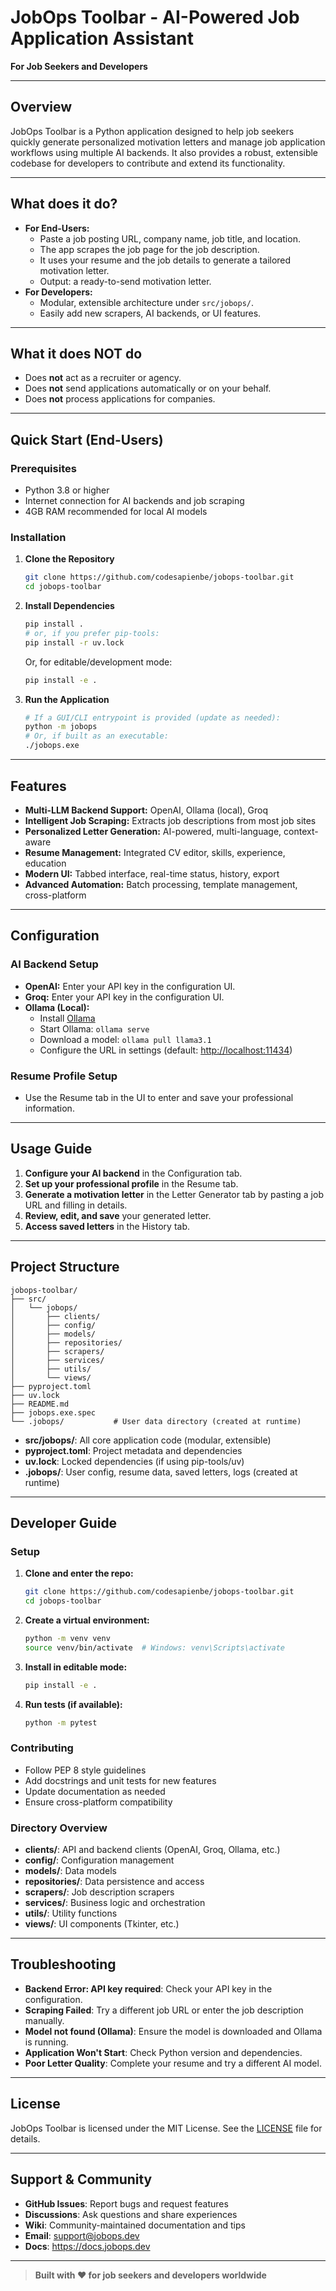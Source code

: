 # JobOps Toolbar - AI-Powered Job Application Assistant

**For Job Seekers and Developers**

---

## Overview

JobOps Toolbar is a Python application designed to help job seekers quickly generate personalized motivation letters and manage job application workflows using multiple AI backends. It also provides a robust, extensible codebase for developers to contribute and extend its functionality.

---

## What does it do?

- **For End-Users:**
  - Paste a job posting URL, company name, job title, and location.
  - The app scrapes the job page for the job description.
  - It uses your resume and the job details to generate a tailored motivation letter.
  - Output: a ready-to-send motivation letter.
- **For Developers:**
  - Modular, extensible architecture under `src/jobops/`.
  - Easily add new scrapers, AI backends, or UI features.

---

## What it does NOT do

- Does **not** act as a recruiter or agency.
- Does **not** send applications automatically or on your behalf.
- Does **not** process applications for companies.

---

## Quick Start (End-Users)

### Prerequisites

- Python 3.8 or higher
- Internet connection for AI backends and job scraping
- 4GB RAM recommended for local AI models

### Installation

1. **Clone the Repository**

   ```bash
   git clone https://github.com/codesapienbe/jobops-toolbar.git
   cd jobops-toolbar
   ```

2. **Install Dependencies**

   ```bash
   pip install .
   # or, if you prefer pip-tools:
   pip install -r uv.lock
   ```

   Or, for editable/development mode:

   ```bash
   pip install -e .
   ```

3. **Run the Application**

   ```bash
   # If a GUI/CLI entrypoint is provided (update as needed):
   python -m jobops
   # Or, if built as an executable:
   ./jobops.exe
   ```

---

## Features

- **Multi-LLM Backend Support:** OpenAI, Ollama (local), Groq
- **Intelligent Job Scraping:** Extracts job descriptions from most job sites
- **Personalized Letter Generation:** AI-powered, multi-language, context-aware
- **Resume Management:** Integrated CV editor, skills, experience, education
- **Modern UI:** Tabbed interface, real-time status, history, export
- **Advanced Automation:** Batch processing, template management, cross-platform

---

## Configuration

### AI Backend Setup

- **OpenAI:** Enter your API key in the configuration UI.
- **Groq:** Enter your API key in the configuration UI.
- **Ollama (Local):**
  - Install [Ollama](https://ollama.ai/)
  - Start Ollama: `ollama serve`
  - Download a model: `ollama pull llama3.1`
  - Configure the URL in settings (default: <http://localhost:11434>)

### Resume Profile Setup

- Use the Resume tab in the UI to enter and save your professional information.

---

## Usage Guide

1. **Configure your AI backend** in the Configuration tab.
2. **Set up your professional profile** in the Resume tab.
3. **Generate a motivation letter** in the Letter Generator tab by pasting a job URL and filling in details.
4. **Review, edit, and save** your generated letter.
5. **Access saved letters** in the History tab.

---

## Project Structure

```text
jobops-toolbar/
├── src/
│   └── jobops/
│       ├── clients/
│       ├── config/
│       ├── models/
│       ├── repositories/
│       ├── scrapers/
│       ├── services/
│       ├── utils/
│       └── views/
├── pyproject.toml
├── uv.lock
├── README.md
├── jobops.exe.spec
└── .jobops/           # User data directory (created at runtime)
```

- **src/jobops/**: All core application code (modular, extensible)
- **pyproject.toml**: Project metadata and dependencies
- **uv.lock**: Locked dependencies (if using pip-tools/uv)
- **.jobops/**: User config, resume data, saved letters, logs (created at runtime)

---

## Developer Guide

### Setup

1. **Clone and enter the repo:**

   ```bash
   git clone https://github.com/codesapienbe/jobops-toolbar.git
   cd jobops-toolbar
   ```

2. **Create a virtual environment:**

   ```bash
   python -m venv venv
   source venv/bin/activate  # Windows: venv\Scripts\activate
   ```

3. **Install in editable mode:**

   ```bash
   pip install -e .
   ```

4. **Run tests (if available):**

   ```bash
   python -m pytest
   ```

### Contributing

- Follow PEP 8 style guidelines
- Add docstrings and unit tests for new features
- Update documentation as needed
- Ensure cross-platform compatibility

### Directory Overview

- **clients/**: API and backend clients (OpenAI, Groq, Ollama, etc.)
- **config/**: Configuration management
- **models/**: Data models
- **repositories/**: Data persistence and access
- **scrapers/**: Job description scrapers
- **services/**: Business logic and orchestration
- **utils/**: Utility functions
- **views/**: UI components (Tkinter, etc.)

---

## Troubleshooting

- **Backend Error: API key required**: Check your API key in the configuration.
- **Scraping Failed**: Try a different job URL or enter the job description manually.
- **Model not found (Ollama)**: Ensure the model is downloaded and Ollama is running.
- **Application Won't Start**: Check Python version and dependencies.
- **Poor Letter Quality**: Complete your resume and try a different AI model.

---

## License

JobOps Toolbar is licensed under the MIT License. See the [LICENSE](LICENSE) file for details.

---

## Support & Community

- **GitHub Issues**: Report bugs and request features
- **Discussions**: Ask questions and share experiences
- **Wiki**: Community-maintained documentation and tips
- **Email**: <support@jobops.dev>
- **Docs**: <https://docs.jobops.dev>

---

> **Built with ❤️ for job seekers and developers worldwide**

